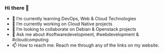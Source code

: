 ### Hi there 👋

<!--
**peethaajiboy/peethaajiboy** is a ✨ _special_ ✨ repository because its `README.md` (this file) appears on your GitHub profile.

Here are some ideas to get you started:

- 🤔 I’m looking for help with ...
- ⚡ Fun fact: ...
-->
- 🌱 I’m currently learning DevOps, Web & Cloud Technologies
- 🔭 I’m currently working on Cloud Native projects 
- 👯 I’m looking to collaborate on Debian & Openstack projects
- 💬 Ask me about #softwaredevelopment, #webdevelopment & #cloudcomputing
- 📫 How to reach me: Reach me through any of the links on my website.

